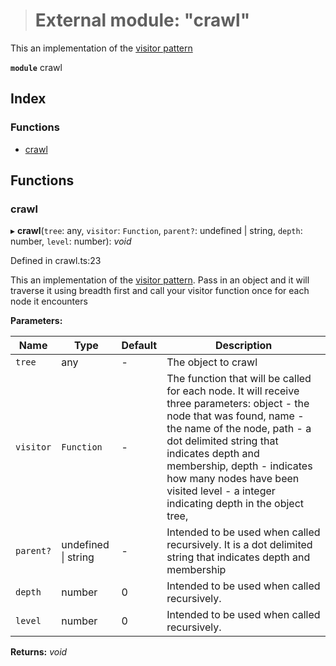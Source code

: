 > # External module: "crawl"

This an implementation of the [visitor pattern](https://en.wikipedia.org/wiki/Visitor_pattern)

**`module`** crawl

## Index

### Functions

* [crawl](_crawl_.md#crawl)

## Functions

###  crawl

▸ **crawl**(`tree`: any, `visitor`: `Function`, `parent?`: undefined | string, `depth`: number, `level`: number): *void*

Defined in crawl.ts:23

This an implementation of the [visitor pattern](https://en.wikipedia.org/wiki/Visitor_pattern). Pass in an object and it will
traverse it using breadth first and call your visitor function once for each node it encounters

**Parameters:**

Name | Type | Default | Description |
------ | ------ | ------ | ------ |
`tree` | any | - | The object to crawl |
`visitor` | `Function` | - | The function that will be called for each node. It will receive three parameters: object - the node that was found, name - the name of the node, path - a dot delimited string that indicates depth and membership, depth - indicates how many nodes have been visited level - a integer indicating depth in the object tree, |
`parent?` | undefined \| string | - | Intended to be used when called recursively. It is a dot delimited string that indicates depth and membership |
`depth` | number | 0 | Intended to be used when called recursively. |
`level` | number | 0 | Intended to be used when called recursively.  |

**Returns:** *void*